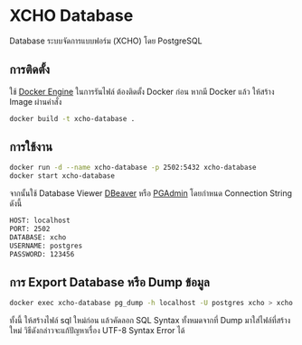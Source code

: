 # XCHO Database

Database ระบบจัดการแบบฟอร์ม (XCHO) โดย PostgreSQL

## การติดตั้ง

ใช้ [Docker Engine](/) ในการรันไฟล์ ต้องติดตั้ง Docker ก่อน
หากมี Docker แล้ว ให้สร้าง Image ผ่านคำสั่ง

```bash
docker build -t xcho-database .
```

## การใช้งาน

```bash
docker run -d --name xcho-database -p 2502:5432 xcho-database
docker start xcho-database
```

จากนั้นใช้ Database Viewer [DBeaver](/) หรือ [PGAdmin](/) โดยกำหนด Connection String ดังนี้
```bash
HOST: localhost
PORT: 2502
DATABASE: xcho
USERNAME: postgres
PASSWORD: 123456
```

## การ Export Database หรือ Dump ข้อมูล

```bash
docker exec xcho-database pg_dump -h localhost -U postgres xcho > xcho.sql
```

ทั้งนี้ ให้สร้างไฟล์ sql ใหม่ก่อน แล้วคัดลอก SQL Syntax ทั้งหมดจากที่ Dump มาใส่ไฟล์ที่สร้างใหม่
วิธีดังกล่าวจะแก้ปัญหาเรื่อง UTF-8 Syntax Error ได้